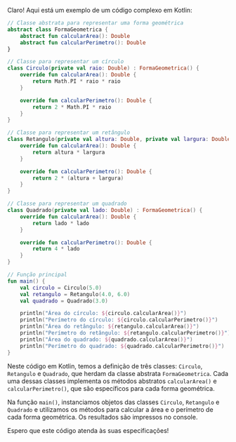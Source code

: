 Claro! Aqui está um exemplo de um código complexo em Kotlin:

```kotlin
// Classe abstrata para representar uma forma geométrica
abstract class FormaGeometrica {
    abstract fun calcularArea(): Double
    abstract fun calcularPerimetro(): Double
}

// Classe para representar um círculo
class Circulo(private val raio: Double) : FormaGeometrica() {
    override fun calcularArea(): Double {
        return Math.PI * raio * raio
    }

    override fun calcularPerimetro(): Double {
        return 2 * Math.PI * raio
    }
}

// Classe para representar um retângulo
class Retangulo(private val altura: Double, private val largura: Double) : FormaGeometrica() {
    override fun calcularArea(): Double {
        return altura * largura
    }

    override fun calcularPerimetro(): Double {
        return 2 * (altura + largura)
    }
}

// Classe para representar um quadrado
class Quadrado(private val lado: Double) : FormaGeometrica() {
    override fun calcularArea(): Double {
        return lado * lado
    }

    override fun calcularPerimetro(): Double {
        return 4 * lado
    }
}

// Função principal
fun main() {
    val circulo = Circulo(5.0)
    val retangulo = Retangulo(4.0, 6.0)
    val quadrado = Quadrado(3.0)

    println("Área do círculo: ${circulo.calcularArea()}")
    println("Perímetro do círculo: ${circulo.calcularPerimetro()}")
    println("Área do retângulo: ${retangulo.calcularArea()}")
    println("Perímetro do retângulo: ${retangulo.calcularPerimetro()}")
    println("Área do quadrado: ${quadrado.calcularArea()}")
    println("Perímetro do quadrado: ${quadrado.calcularPerimetro()}")
}
```

Neste código em Kotlin, temos a definição de três classes: `Circulo`, `Retangulo` e `Quadrado`, que herdam da classe abstrata `FormaGeometrica`. Cada uma dessas classes implementa os métodos abstratos `calcularArea()` e `calcularPerimetro()`, que são específicos para cada forma geométrica.

Na função `main()`, instanciamos objetos das classes `Circulo`, `Retangulo` e `Quadrado` e utilizamos os métodos para calcular a área e o perímetro de cada forma geométrica. Os resultados são impressos no console.

Espero que este código atenda às suas especificações!